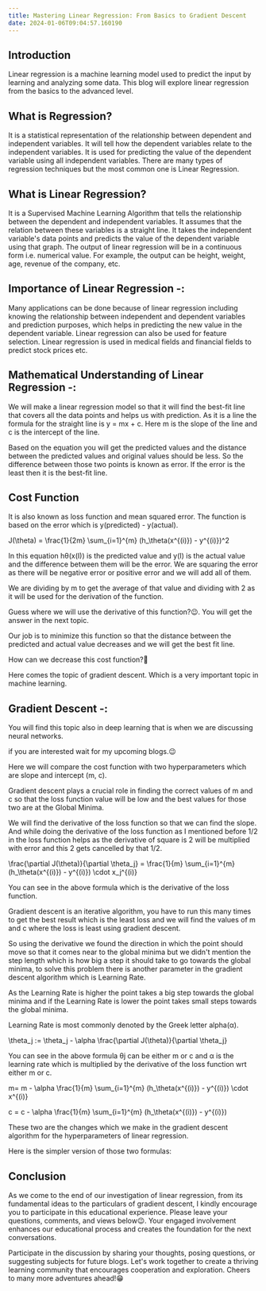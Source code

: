 ```yaml
---
title: Mastering Linear Regression: From Basics to Gradient Descent
date: 2024-01-06T09:04:57.160190
---
```


## Introduction

Linear regression is a machine learning model used to predict the input by learning and analyzing some data. This blog will explore linear regression from the basics to the advanced level.

## What is Regression?

It is a statistical representation of the relationship between dependent and independent variables. It will tell how the dependent variables relate to the independent variables. It is used for predicting the value of the dependent variable using all independent variables. There are many types of regression techniques but the most common one is Linear Regression.

## What is Linear Regression?

It is a Supervised Machine Learning Algorithm that tells the relationship between the dependent and independent variables. It assumes that the relation between these variables is a straight line. It takes the independent variable's data points and predicts the value of the dependent variable using that graph. The output of linear regression will be in a continuous form i.e. numerical value. For example, the output can be height, weight, age, revenue of the company, etc.

## Importance of Linear Regression -:

Many applications can be done because of linear regression including knowing the relationship between independent and dependent variables and prediction purposes, which helps in predicting the new value in the dependent variable. Linear regression can also be used for feature selection. Linear regression is used in medical fields and financial fields to predict stock prices etc.

## Mathematical Understanding of Linear Regression -:

We will make a linear regression model so that it will find the best-fit line that covers all the data points and helps us with prediction. As it is a line the formula for the straight line is y = mx + c. Here m is the slope of the line and c is the intercept of the line.

Based on the equation you will get the predicted values and the distance between the predicted values and original values should be less. So the difference between those two points is known as error. If the error is the least then it is the best-fit line.

## Cost Function

It is also known as loss function and mean squared error. The function is based on the error which is y(predicted) - y(actual).

J(\theta) = \frac{1}{2m} \sum_{i=1}^{m} (h_\theta(x^{(i)}) - y^{(i)})^2

In this equation hθ​(x(I)) is the predicted value and y(I) is the actual value and the difference between them will be the error. We are squaring the error as there will be negative error or positive error and we will add all of them.

We are dividing by m to get the average of that value and dividing with 2 as it will be used for the derivation of the function.

Guess where we will use the derivative of this function?😉. You will get the answer in the next topic.

Our job is to minimize this function so that the distance between the predicted and actual value decreases and we will get the best fit line.

How can we decrease this cost function?🤔

Here comes the topic of gradient descent. Which is a very important topic in machine learning.

## Gradient Descent -:

You will find this topic also in deep learning that is when we are discussing neural networks.

if you are interested wait for my upcoming blogs.😉

Here we will compare the cost function with two hyperparameters which are slope and intercept (m, c).

Gradient descent plays a crucial role in finding the correct values of m and c so that the loss function value will be low and the best values for those two are at the Global Minima.

We will find the derivative of the loss function so that we can find the slope. And while doing the derivative of the loss function as I mentioned before 1/2 in the loss function helps as the derivative of square is 2 will be multiplied with error and this 2 gets cancelled by that 1/2.

\frac{\partial J(\theta)}{\partial \theta_j} = \frac{1}{m} \sum_{i=1}^{m} (h_\theta(x^{(i)}) - y^{(i)}) \cdot x_j^{(i)}

You can see in the above formula which is the derivative of the loss function.

Gradient descent is an iterative algorithm, you have to run this many times to get the best result which is the least loss and we will find the values of m and c where the loss is least using gradient descent.

So using the derivative we found the direction in which the point should move so that it comes near to the global minima but we didn't mention the step length which is how big a step it should take to go towards the global minima, to solve this problem there is another parameter in the gradient descent algorithm which is Learning Rate.

As the Learning Rate is higher the point takes a big step towards the global minima and if the Learning Rate is lower the point takes small steps towards the global minima.

Learning Rate is most commonly denoted by the Greek letter alpha(α).

\theta_j := \theta_j - \alpha \frac{\partial J(\theta)}{\partial \theta_j}

You can see in the above formula θj can be either m or c and α is the learning rate which is multiplied by the derivative of the loss function wrt either m or c.

m= m - \alpha \frac{1}{m} \sum_{i=1}^{m} (h_\theta(x^{(i)}) - y^{(i)}) \cdot x^{(i)}

c = c - \alpha \frac{1}{m} \sum_{i=1}^{m} (h_\theta(x^{(i)}) - y^{(i)})

These two are the changes which we make in the gradient descent algorithm for the hyperparameters of linear regression.

Here is the simpler version of those two formulas:

## Conclusion

As we come to the end of our investigation of linear regression, from its fundamental ideas to the particulars of gradient descent, I kindly encourage you to participate in this educational experience. Please leave your questions, comments, and views below😉. Your engaged involvement enhances our educational process and creates the foundation for the next conversations.

Participate in the discussion by sharing your thoughts, posing questions, or suggesting subjects for future blogs. Let's work together to create a thriving learning community that encourages cooperation and exploration. Cheers to many more adventures ahead!😁